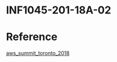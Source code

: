 # INF1045-201-18A-02






# Reference

[aws_summit_toronto_2018](https://aws.amazon.com/fr/summits/toronto/?sc_channel=em&sc_campaign=global_EV_awssummit_toronto_2018&sc_medium=em_109942&sc_content=event_ev_summit&sc_geo=mult&sc_country=global&sc_outcome=event&trkCampaign=aws_summit_toronto_2018)
